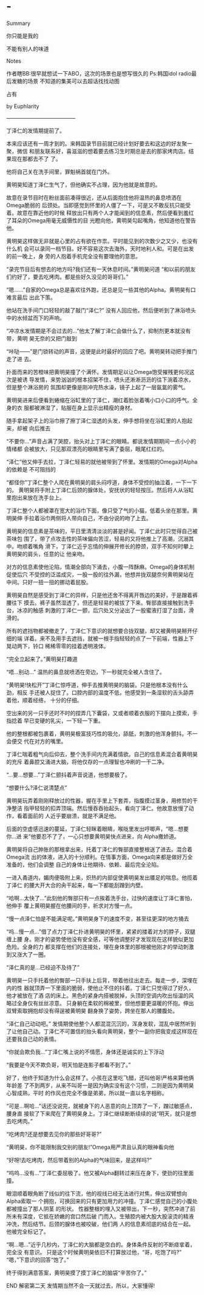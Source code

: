 # -
Summary
    
你只能是我的
    
不能有别人的味道

Notes

作者瞎BB:很早就想试一下ABO，这次的场景也是想写很久的 
Ps:韩国idol radio最后发糖的场景 不知道的集美可以去超话找找动图

占有

by Euphlarity

—————————————

丁泽仁的发情期提前了。

本来应该还有一周才到的。来韩国录节目前就已经计划好要去和这边的好友聚一聚，微信 和朋友联系好，喜滋滋的想着要去练习生时期总是去的那家烤肉店。结果现在那都去不了 了。

他将自己关在洗手间里，罪魁祸首就在门外。

黄明昊知道丁泽仁生气了，但他确实不占理，因为他就是故意的。

故意在录节目时在粉丝面前凑得很近，还从后面抱住他将温热的鼻息喷洒在Omega脆弱的 后颈处。当即感觉到怀里的人僵了一下，可是又不敢反抗只能受着。故意在靠近他的时候 释放出只有两个人才能闻到的信息素，然后便看到羞红了耳朵的Omega用毫无威慑性的目 光瞪向他，黄明昊勾起嘴角，他知道他在警告他。

黄明昊这样做无非就是心里的占有欲在作祟。平时能见到的次数少之又少，也没有什么机 会可以录同一档节目。好不容易这次去海外，天时地利人和。可是在出发的前一晚上，身 旁的人抱着手机完全没有要理他的意思。

“录完节目后有想去的地方吗?我们还有一天休息时间。”黄明昊问道 “和以前的朋友们约好了，要去吃烤肉。都是些好久没见的哥哥们。”

“嗯......”自家的Omega总是喜欢往外跑，还总是见一些其他的Alpha。黄明昊有口难言最后 出此下策。

他站在洗手间门口轻轻的敲了敲门“泽仁?” 没有人回应他，然后便听到了淋浴喷头中的水倾盆而下的声响。

“冲凉水发情期是不会过去的...”他太了解丁泽仁会做什么了，抑制剂更本就没有带，黄明 昊无奈的又把门敲到

“咔哒——”是门锁转动的声音，这便是此时最好的回应了吧。黄明昊转动把手推门走了进 去。

扑面而来的苦橙味把黄明昊撞了个满怀。发情期足以让Omega饱受摧残更何况这次是被诱 导发情，来势汹汹的根本招架不住，喷头还淅淅沥沥的往下淌着凉水，但是整个淋浴房的 氛围却更像是刚冲完热水澡，镜子上起了一层氤氲的雾气。

黄明昊进来后便看到蜷缩在浴缸里的丁泽仁，潮红着脸张着嘴小口小口的呼气。全身的衣 服都被淋湿了，贴服在身上显示出精瘦的身材。

随手拿起架子上的浴巾擦了擦丁泽仁湿透的头发，伸手想将坐在浴缸里的人抱起来，却被 向后推去

“不要你...”声音占满了哭腔，抬头对上丁泽仁的眼睛。都说发情期期间一点小小的情绪都 会被放大，只见那双漂亮的眼睛里写满了委屈，眼尾红红的。

“泽仁”他又伸手去拉，丁泽仁轻易的就他被带到了怀里。发情期的Omega对Alpha的依赖是 不可阻挡的

“都怪你”丁泽仁整个人爬在黄明昊的肩头闷哼道，身体不受控的抽泣着，一下一下的。 黄明昊将手附上丁泽仁后颈的腺体处，安抚状的轻轻按压。然后将人从浴缸里抱出来放在洗手台上。

丁泽仁整个人都被罩在宽大的浴巾下面，像只受了气的小猫，低着头坐在那里。黄明昊伸 手拉着浴巾两侧将人带向自己，不由分说的吻了上去。

黄明昊的信息素是茶味的，平日里清清淡淡的甚是好闻。丁泽仁此时只觉得自己被茶味包 围了，带了点攻击性的茶味偏向苦涩，轻易的又将他推上了高潮，沉溺其中。吻顺着嘴角 滑下，丁泽仁近乎忘情的伸展开修长的脖颈，双手不知何时攀上黄明昊的肩头，任意的让 他亲吻。

对方的信息素使他沦陷，情潮全部向下涌去，小腹一阵酥麻。Omega的身体机制促使后穴 不受控的泛滥成灾，一股一股的往外漏，他想并拢双腿奈何黄明昊站在中间。只好一扭一扭的挪动着屁股。

黄明昊自然是感受到丁泽仁的异样，只是他还舍不得离开唇边的美好，于是蹭着裤腰往下 摸去。裤子虽然湿透了，但还是轻易的被拔了下来。臀部直接接触到洗手台，冰凉的触感 刺激的丁泽仁一颤，后穴处又分泌出了一股蜜液打湿了台面，滑滑的。

所有的遮挡物都被撤走了，丁泽仁下意识的就想要合拢双腿，却又被黄明昊掰开仔细的端 详着。来不及用手去遮挡，就被一根手指轻轻的点了一下前端，性器上下晃动两下，铃口 稀稀零零的挂着透明液体。

“完全立起来了。”黄明昊打趣道

“唔...别动...” 温热的鼻息就喷洒在旁边，下一秒就完全被人含住了。

“黄明昊!快松开”丁泽仁惊呼道，伸手去推黄明昊的脑袋。只是他根本没有什么劲，相反 手还被人捉住了。口腔内部的温度不低，他感受到一条湿软的舌头舔弄着他，顺着经络， 十分的仔细。

空出来的另一只手还时不时的捏弄几下囊袋，又或者顺着衣服的下摆向上摸索，手指捻着 早已变硬的乳尖，一下轻一下重。

他的整根都被包裹着，黄明昊极富技巧性的吸允，舔舐，刺激的他浑身颤抖。不一会便交 代在对方的嘴里。

丁泽仁喘着粗气向后仰去，整个洗手间内充满着情欲。自己的信息素混合着黄明昊的充斥 着鼻腔又涌进大脑，将他仅存的一点理智也冲刷的一干二净。

“...要...想要...”丁泽仁颤抖着声音说道，他想要极了。

“想要什么?泽仁说清楚点”

黄明昊玩弄着刚刚释放过的性器，握在手里上下套弄，指腹摸过茎身，用修剪的干净整洁 指甲轻轻的扣弄顶端。然后慢吞吞抬起头，看向丁泽仁。他故意放慢了动作，看着面前的 人近乎要崩溃，就是不满足他。

后面的空虚感迅速的蔓延，丁泽仁轻眯着眼睛，喉咙里发出哼唧声，“嗯...想要你...进 来”他要忍不了了，一心只想要黄明昊快点进来，向 Alpha撒娇道。

黄明昊将自己肿胀的那根拿出来，托着丁泽仁的臀部直接整根送了进去。混合着Omega流 出的体液，进入的十分顺利。在情事方面，Omega向来都是做好万全准备的，他们会调整 自己的身体让他期待、依赖、最后完全沦陷。

一进入甬道内，媚肉便吸附上来，炽热的内部促使黄明昊发出餍足的喘息。他揽着丁泽仁 的腰大开大合的肏干起来，每一下都能刮蹭到内壁。

“哈啊...太快了...”此刻他的臀部只有一点挨着洗手台，过快的速度让丁泽仁害怕，他伸手 覆上黄明昊握在他腰间的手，祈求对方慢一点。

“慢一点泽仁怕是不能满足呢。”黄明昊身下的速度不变，甚至往更深的地方捅去

“呜...慢一点...”借了点力丁泽仁扑进黄明昊的怀里，紧紧的搂着对方的脖子，双腿缠上腰 身。刚才的姿势使他没有安全感，可等他调整好才发现现在这样貌似更加危险。全身的力 都支撑在他们的连接处，埋在身体里的那根被他刚才的举动刺激到又涨大了一圈。

“泽仁真的是...已经迫不及待了”

黄明昊一只手托着他的臀部一只手扶上后背，带着他往出走去。每走一步，深埋在内的性 器就顶弄一下里面的脆弱，使他止不住的抖着。丁泽仁只觉得过了好久，他才被放在了酒 店的床上。黑色的紧身内搭被脱掉，头顶的空调内吹出恒温的风略过全身仅有丝丝凉意。 只身躺在柔软的棉被里，但他想要更温暖的怀抱。伸出双臂索取拥抱却没有得逞被黄明昊 翻身换了姿势，跨坐在那人的腰腹处。

“泽仁自己动动吧。” 发情期使他整个人都混混沉沉的，浑身发软，混乱中居然听到了让他自己动。丁泽仁不可置信的抬头看向黄明昊，整个一副你把我变成这样现在还要我自己动的表情。 

“你就会欺负我...”丁泽仁嘴上说的不情愿，身体还是诚实的上下浮动

“我要是今天不欺负哥，明天怕是连影子都看不到了。”

好了，他终于知道为什么会这样了。小孩在这里吃飞醋，还叫他哥!严格来算他俩年龄差 了不到两岁，从来不叫哥一是因为确实没有这个习惯，二则是因为黄明昊心智成熟，平时 的作风也完全不像是弟弟，所以就一直以名字相称。

“可是...啊哈...”话还没说完，就被身下的人恶意的向上顶弄了一下，蹭过敏感点，腰身直 接软了下来爬在了黄明昊身上。丁泽仁继续断断续续的说“明天，就只是想去吃烤肉。”

“吃烤肉?还是想要去见你的那些好哥哥?” 

“黄明昊，你不能限制我交别的朋友!”Omega用严肃且认真的眼神看向他

“好呀!去吃烤肉，然后带着别的Alpha的气味回来，是这样吗?”

“呜呜...没有...”丁泽仁委屈极了。他又被Alpha翻转过来压在身下，使劲的往里面撞。

眼泪顺着眼角断了线似的往下流，他的视线已经无法进行对焦，伸出双臂想向Alpha索取一 个拥抱，可换回来的只有更加用力的冲撞。丁泽仁感觉自己的小腹处都被撞出了那人阴茎 的形状。
性器整根的埋入又被带出，下一秒，突然冲进了前所未有深度，它抵在娇嫩的宫口然后破 门而入。生殖腔内被大股大股滚烫的精液冲洗，然后结节。后颈的腺体也被咬破，他们两 人的信息素彻底的结合在一起。
他被完全标记了。

“啊...嗯...”近乎几秒内，丁泽仁的大脑都是空白的。身体条件反射的不断痉挛着，完全没 有意识。
只是这个时候黄明昊依旧不打算放过他，“哥，吃饱了吗?” “嗯，”下意识的回答“饱了。”

终于得到满意答案，黄明昊摸了摸丁泽仁的脑袋“辛苦你了。”


END
解密第二天 发情期当然不会一天就过去，所以，大家懂得!
